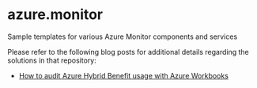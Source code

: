 # azure.monitor

Sample templates for various Azure Monitor components and services

Please refer to the following blog posts for additional details regarding the solutions in that repository:

* [How to audit Azure Hybrid Benefit usage with Azure Workbooks](https://andrewmatveychuk.com/how-to-audit-azure-hybrid-benefit-usage-with-azure-workbooks/)